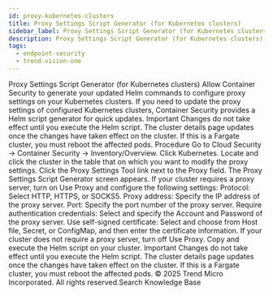```yaml
---
id: proxy-kubernetes-clusters
title: Proxy Settings Script Generator (for Kubernetes clusters)
sidebar_label: Proxy Settings Script Generator (for Kubernetes clusters)
description: Proxy Settings Script Generator (for Kubernetes clusters)
tags:
  - endpoint-security
  - trend-vision-one
---
```


 Proxy Settings Script Generator (for Kubernetes clusters) Allow Container Security to generate your updated Helm commands to configure proxy settings on your Kubernetes clusters. If you need to update the proxy settings of configured Kubernetes clusters, Container Security provides a Helm script generator for quick updates. Important Changes do not take effect until you execute the Helm script. The cluster details page updates once the changes have taken effect on the cluster. If this is a Fargate cluster, you must reboot the affected pods. Procedure Go to Cloud Security → Container Security → Inventory/Overview. Click Kubernetes. Locate and click the cluster in the table that on which you want to modify the proxy settings. Click the Proxy Settings Tool link next to the Proxy field. The Proxy Settings Script Generator screen appears. If your cluster requires a proxy server, turn on Use Proxy and configure the following settings: Protocol: Select HTTP, HTTPS, or SOCKS5. Proxy address: Specify the IP address of the proxy server. Port: Specify the port number of the proxy server. Require authentication credentials: Select and specify the Account and Password of the proxy server. Use self-signed certificate: Select and choose from Host file, Secret, or ConfigMap, and then enter the certificate information. If your cluster does not require a proxy server, turn off Use Proxy. Copy and execute the Helm script on your cluster. Important Changes do not take effect until you execute the Helm script. The cluster details page updates once the changes have taken effect on the cluster. If this is a Fargate cluster, you must reboot the affected pods. © 2025 Trend Micro Incorporated. All rights reserved.Search Knowledge Base